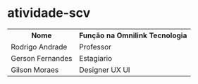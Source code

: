 # atividade-scv

<table>
  <tr>
    <th>Nome</th>
    <th>Fun&ccedil;&atilde;o na Omnilink Tecnologia</th>
  </tr>
  <tr>
    <td>Rodrigo Andrade</td>
    <td>Professor</td>
  </tr>
  <tr>
    <td>Gerson Fernandes</td>
    <td>Estagiario</td>
  </tr>
  <tr>
    <td>Gilson Moraes</td>
    <td>Designer UX UI</td>
  </tr>
</table>